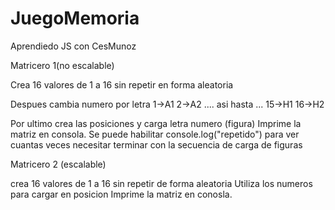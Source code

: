 # JuegoMemoria
Aprendiedo JS con CesMunoz

Matricero 1(no escalable) 

Crea 16 valores de 1 a 16 sin repetir en forma aleatoria

Despues cambia numero por letra 
  1->A1
  2->A2
  ....
  asi hasta
  ...
  15->H1
  16->H2
  
Por ultimo crea las posiciones y carga letra numero (figura)
Imprime la matriz en consola.
Se puede habilitar console.log("repetido") para ver cuantas veces necesitar terminar con la secuencia de carga de figuras

Matricero 2 (escalable)

crea 16 valores de 1 a 16 sin repetir de forma aleatoria
Utiliza los numeros para cargar en posicion
Imprime la matriz en conosla.
